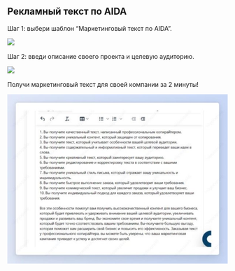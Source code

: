 ﻿## Рекламный текст по AIDA
Шаг 1: выбери шаблон “Маркетинговый текст по AIDA”.

![](../_media/Aspose.Words.b3890fd8-f8e5-4425-8ccc-acae17986637.042.png)

Шаг 2: введи описание своего проекта и целевую аудиторию.

![](../_media/Aspose.Words.b3890fd8-f8e5-4425-8ccc-acae17986637.043.png)

Получи маркетинговый текст для своей компании за 2 минуты!

![](../_media/Aspose.Words.b3890fd8-f8e5-4425-8ccc-acae17986637.044.jpeg)